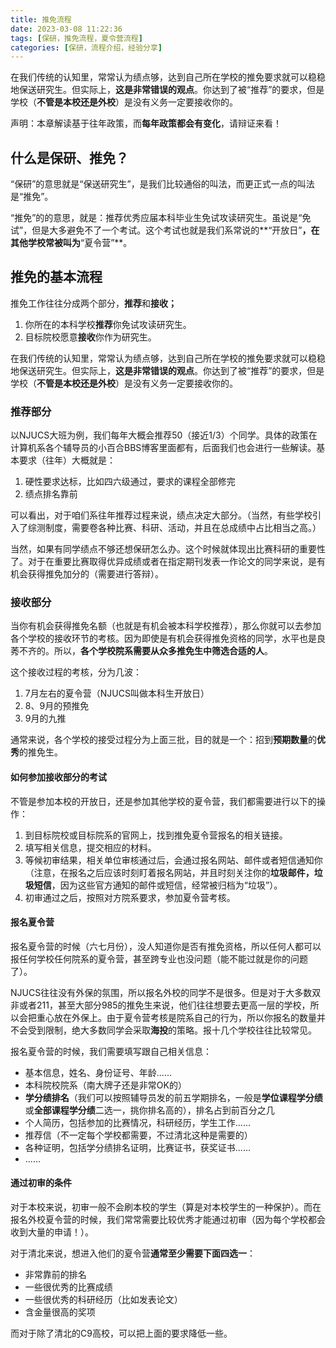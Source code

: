 ```yaml
---
title: 推免流程
date: 2023-03-08 11:22:36
tags: [保研，推免流程，夏令营流程]
categories: [保研，流程介绍，经验分享]
---
```


在我们传统的认知里，常常认为绩点够，达到自己所在学校的推免要求就可以稳稳地保送研究生。但实际上，**这是非常错误的观点**。你达到了被“推荐”的要求，但是学校（**不管是本校还是外校**）是没有义务一定要接收你的。
<!-- more -->

声明：本章解读基于往年政策，而**每年政策都会有变化**，请辩证来看！


## 什么是保研、推免？

“保研”的意思就是“保送研究生”，是我们比较通俗的叫法，而更正式一点的叫法是“推免”。

“推免”的的意思，就是：推荐优秀应届本科毕业生免试攻读研究生。虽说是“免试”，但是大多避免不了一个考试。这个考试也就是我们系常说的**“开放日”**，在其他学校常被叫为**“夏令营”**。

## 推免的基本流程

推免工作往往分成两个部分，**推荐**和**接收；**

1. 你所在的本科学校**推荐**你免试攻读研究生。
2. 目标院校愿意**接收**你作为研究生。

在我们传统的认知里，常常认为绩点够，达到自己所在学校的推免要求就可以稳稳地保送研究生。但实际上，**这是非常错误的观点**。你达到了被“推荐”的要求，但是学校（**不管是本校还是外校**）是没有义务一定要接收你的。

### 推荐部分

以NJUCS大班为例，我们每年大概会推荐50（接近1/3）个同学。具体的政策在计算机系各个辅导员的小百合BBS博客里面都有，后面我们也会进行一些解读。基本要求（往年）大概就是：

1. 硬性要求达标，比如四六级通过，要求的课程全部修完
2. 绩点排名靠前

可以看出，对于咱们系往年推荐过程来说，绩点决定大部分。（当然，有些学校引入了综测制度，需要卷各种比赛、科研、活动，并且在总成绩中占比相当之高。）

当然，如果有同学绩点不够还想保研怎么办。这个时候就体现出比赛科研的重要性了。对于在重要比赛取得优异成绩或者在指定期刊发表一作论文的同学来说，是有机会获得推免加分的（需要进行答辩）。

### 接收部分

当你有机会获得推免名额（也就是有机会被本科学校推荐），那么你就可以去参加各个学校的接收环节的考核。因为即使是有机会获得推免资格的同学，水平也是良莠不齐的。所以，**各个学校院系需要从众多推免生中筛选合适的人**。

这个接收过程的考核，分为几波：

1. 7月左右的夏令营（NJUCS叫做本科生开放日）
2. 8、9月的预推免
3. 9月的九推

通常来说，各个学校的接受过程分为上面三批，目的就是一个：招到**预期数量**的**优秀**的推免生。

#### 如何参加接收部分的考试

不管是参加本校的开放日，还是参加其他学校的夏令营，我们都需要进行以下的操作：

1. 到目标院校或目标院系的官网上，找到推免夏令营报名的相关链接。
2. 填写相关信息，提交相应的材料。
3. 等候初审结果，相关单位审核通过后，会通过报名网站、邮件或者短信通知你（注意，在报名之后应该时刻盯着报名网站，并且时刻关注你的**垃圾邮件，垃圾短信**，因为这些官方通知的邮件或短信，经常被归档为“垃圾”）。
4. 初审通过之后，按照对方院系要求，参加夏令营考核。

#### 报名夏令营

报名夏令营的时候（六七月份），没人知道你是否有推免资格，所以任何人都可以报任何学校任何院系的夏令营，甚至跨专业也没问题（能不能过就是你的问题了）。

NJUCS往往没有外保的氛围，所以报名外校的同学不是很多。但是对于大多数双非或者211，甚至大部分985的推免生来说，他们往往想要去更高一层的学校，所以会把重心放在外保上。由于夏令营考核是院系自己的行为，所以你报名的数量并不会受到限制，绝大多数同学会采取**海投**的策略。报十几个学校往往比较常见。

报名夏令营的时候，我们需要填写跟自己相关信息：

* 基本信息，姓名、身份证号、年龄......
* 本科院校院系（南大牌子还是非常OK的）
* **学分绩排名**（我们可以按照辅导员发的前五学期排名，一般是**学位课程学分绩**或**全部课程学分绩**二选一，挑你排名高的），排名占到前百分之几
* 个人简历，包括参加的比赛情况，科研经历，学生工作......
* 推荐信（不一定每个学校都需要，不过清北这种是需要的）
* 各种证明，包括学分绩排名证明，比赛证书，获奖证书......
* ......

#### 通过初审的条件

对于本校来说，初审一般不会刷本校的学生（算是对本校学生的一种保护）。而在报名外校夏令营的时候，我们常常需要比较优秀才能通过初审（因为每个学校都会收到大量的申请！）。

对于清北来说，想进入他们的夏令营**通常至少需要下面四选一**：

* 非常靠前的排名
* 一些很优秀的比赛成绩
* 一些很优秀的科研经历（比如发表论文）
* 含金量很高的奖项

而对于除了清北的C9高校，可以把上面的要求降低一些。

